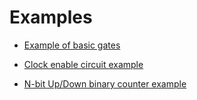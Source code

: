 # Examples

* [Example of basic gates](https://www.edaplayground.com/x/5L92)

* [Clock enable circuit example](https://www.edaplayground.com/x/5LiJ)
* [N-bit Up/Down binary counter example](https://www.edaplayground.com/x/5bgq)
